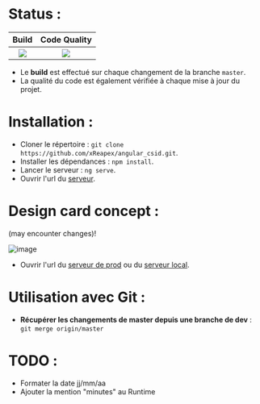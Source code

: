 # Status :
<table>
  <tr>
    <th>Build</th>
    <th>Code Quality</th>
  </tr>
  <tr>
    <th><img src="https://img.shields.io/github/workflow/status/xReapex/angular_csid/Testing%20Angular%20Project?label=Status"></th>
    <th><img src="https://img.shields.io/codacy/grade/72704ecae5b74ddeac15e80ad5b943aa?label=Quality%20Grade"></th>
  </tr>
</table>

- Le **build** est effectué sur chaque changement de la branche ``master``.
- La qualité du code est également vérifiée à chaque mise à jour du projet.

# Installation :

- Cloner le répertoire : ``git clone https://github.com/xReapex/angular_csid.git``.
- Installer les dépendances : ``npm install``.
- Lancer le serveur : ``ng serve``.
- Ouvrir l'url du [serveur](http://localhost:4200/).

# Design card concept :
(may encounter changes)!

![image](https://user-images.githubusercontent.com/94677184/151341409-0066a061-24a6-435e-8888-fbffe876502b.png)

- Ouvrir l'url du [serveur de prod](https://angular-csid.herokuapp.com/) ou du [serveur local](https://localhost:4200).

# Utilisation avec Git :

- **Récupérer les changements de master depuis une branche de dev** : ``git merge origin/master ``

# TODO :
- Formater la date jj/mm/aa
- Ajouter la mention "minutes" au Runtime

